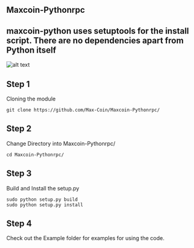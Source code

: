 
## Maxcoin-Pythonrpc 

## maxcoin-python uses setuptools for the install script. There are no dependencies apart from Python itself

![alt text](https://pbs.twimg.com/profile_images/878589713598251008/cs-cG7U6_400x400.jpg "Maxcoin Logo")


## Step 1

Cloning the module

```
git clone https://github.com/Max-Coin/Maxcoin-Pythonrpc/
```

## Step 2

Change Directory into Maxcoin-Pythonrpc/

```
cd Maxcoin-Pythonrpc/
```

## Step 3

Build and Install the setup.py

```
sudo python setup.py build
sudo python setup.py install
```

## Step 4

Check out the Example folder for examples for using the code.





